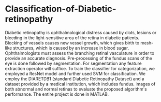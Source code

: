 # Classification-of-Diabetic-retinopathy

Diabetic retinopathy is ophthalmological distress caused by clots, lesions or bleeding in the light-sensitive area of the retina in diabetic patients. Blocking of vessels causes new vessel growth, which gives birth to mesh-like structures, which is caused by an increase in blood sugar. Ophthalmologists must assess the branching retinal vasculature in order to provide an accurate diagnosis. Pre-processing of the fundus scans of the eye is done followed by segmentation. For segmentation any feature extraction operator will suffice. To train the classifier for categorization, we employed a ResNet model and further used SVM for classification. We employ the DIARETDB1 (standard Diabetic Retinopathy Dataset) and a dataset provided by a medical institution, which includes fundus. images of both abnormal and normal retinas to evaluate the proposed algorithm's performance. The entire project is done in MATLAB.
